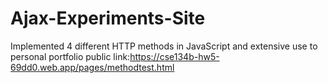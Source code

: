 # Ajax-Experiments-Site
Implemented 4 different HTTP methods in JavaScript and extensive use to personal portfolio
public link:https://cse134b-hw5-69dd0.web.app/pages/methodtest.html
